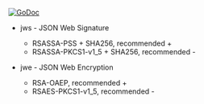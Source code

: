 [![GoDoc](https://img.shields.io/badge/go-documentation-blue.svg?style=flat-square)](https://godoc.org/github.com/khezen/jwc)

* jws - JSON Web Signature
  * RSASSA-PSS + SHA256, recommended +
  * RSASSA-PKCS1-v1_5 + SHA256, recommended -
  
* jwe - JSON Web Encryption
  * RSA-OAEP, recommended +
  * RSAES-PKCS1-v1_5, recommended -